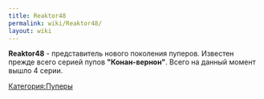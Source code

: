 ```yaml
---
title: Reaktor48
permalink: wiki/Reaktor48/
layout: wiki
---
```


**Reaktor48** - представитель нового поколения пуперов. Известен прежде
всего серией пупов **"Конан-вернон"**. Всего на данный момент вышло 4
серии.

[Категория:Пуперы](Категория:Пуперы "wikilink")
